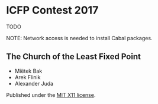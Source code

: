 ICFP Contest 2017
=================

TODO

NOTE: Network access is needed to install Cabal packages.


The Church of the Least Fixed Point
-----------------------------------

- Miëtek Bak
- Arek Flinik
- Alexander Juda

Published under the [MIT X11 license](LICENSE).
